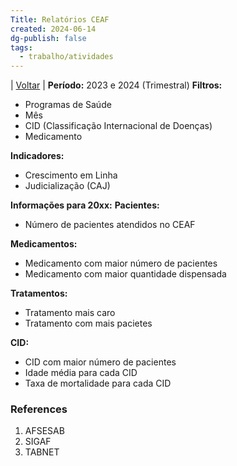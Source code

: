 ```yaml
---
Title: Relatórios CEAF
created: 2024-06-14
dg-publish: false
tags:
  - trabalho/atividades
---
```

| [Voltar](index) |
**Período:** 2023 e 2024 (Trimestral)
**Filtros:**
* Programas de Saúde
* Mês
* CID (Classificação Internacional de Doenças)
* Medicamento

**Indicadores:**
* Crescimento em Linha
* Judicialização (CAJ)

**Informações para 20xx:**
**Pacientes:**
* Número de pacientes atendidos no CEAF

**Medicamentos:**
* Medicamento com maior número de pacientes
* Medicamento com maior quantidade dispensada

**Tratamentos:**
* Tratamento mais caro
* Tratamento com mais pacietes

**CID:**
* CID com maior número de pacientes
* Idade média para cada CID
* Taxa de mortalidade para cada CID
### References
1. AFSESAB
2. SIGAF
3. TABNET